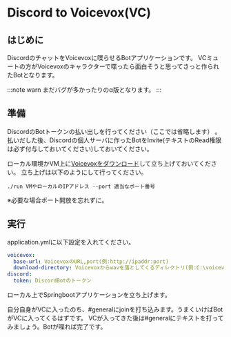 # Discord to Voicevox(VC)
## はじめに
DiscordのチャットをVoicevoxに喋らせるBotアプリケーションです。
VCミュートの方がVoicevoxのキャラクターで喋ったら面白そうと思ってさっと作られたBotとなります。

:::note warn
まだバグが多かったりのα版となります。
:::


## 準備
DiscordのBotトークンの払い出しを行ってください（ここでは省略します） 。
払いだした後、Discordの個人サーバに作ったBotをInvite(テキストのRead権限は必ず付与しておいてください)しておいてください。

ローカル環境かVM上に[Voicevoxをダウンロード](https://voicevox.hiroshiba.jp/)して立ち上げておいてください。
立ち上げは以下のようにして行ってください。

`./run VMやローカルのIPアドレス --port 適当なポート番号`

※必要な場合ポート開放を忘れずに。

## 実行
application.ymlに以下設定を入れてください。
~~~yaml
voicevox:
  base-url: VoicevoxのURL,port(例:http://ipaddr:port)
  download-directory: Voicevoxからwavを落としてくるディレクトリ(例:C:\voicevox\wav)
discord:
  token: DiscordBotのトークン
~~~


ローカル上でSpringbootアプリケーションを立ち上げます。

自分自身がVCに入ったのち、#generalにjoinを打ち込みます。うまくいけばBotがVCに入ってくるはずです。
VCが入ってきた後は#generalにテキストを打ってみましょう。Botが喋れば完了です。